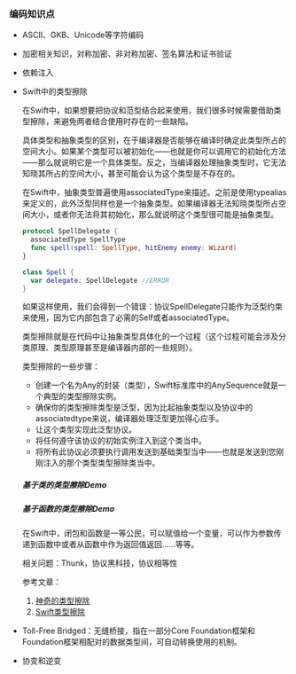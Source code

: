 ### 编码知识点

* ASCII、GKB、Unicode等字符编码

* 加密相关知识，对称加密、非对称加密、签名算法和证书验证

* 依赖注入

* Swift中的类型擦除

  在Swift中，如果想要把协议和范型结合起来使用，我们很多时候需要借助类型擦除，来避免两者结合使用时存在的一些缺陷。

  具体类型和抽象类型的区别，在于编译器是否能够在编译时确定此类型所占的空间大小。如果某个类型可以被初始化——也就是你可以调用它的初始化方法——那么就说明它是一个具体类型。反之，当编译器处理抽象类型时，它无法知晓其所占的空间大小，甚至可能会认为这个类型是不存在的。

  在Swift中，抽象类型普遍使用associatedType来描述。之前是使用typealias来定义的，此外泛型<T>同样也是一个抽象类型。如果编译器无法知晓类型所占空间大小，或者你无法将其初始化，那么就说明这个类型很可能是抽象类型。

  ```swift
  protocol SpellDelegate { 
  	associatedType SpellType
    func spell(spell: SpellType, hitEnemy enemy: Wizard)
  }
  
  class Spell { 
  	var delegate: SpellDelegate //ERROR
  }
  ```

  如果这样使用，我们会得到一个错误：协议SpellDelegate只能作为泛型约束来使用，因为它内部包含了必需的Self或者associatedType。

  类型擦除就是在代码中让抽象类型具体化的一个过程（这个过程可能会涉及分类原理、类型原理甚至是编译器内部的一些规则）。

  类型擦除的一些步骤：

  * 创建一个名为Any的封装（类型），Swift标准库中的AnySequence就是一个典型的类型擦除实例。
  * 确保你的类型擦除类型是泛型，因为比起抽象类型以及协议中的associatedtype来说，编译器处理泛型更加得心应手。
  * 让这个类型实现此泛型协议。
  * 将任何遵守该协议的初始实例注入到这个类当中。
  * 将所有此协议必须要执行调用发送到基础类型当中——也就是发送到您刚刚注入的那个类型类型擦除类当中。

  ##### 基于类的类型擦除Demo

  

  ##### 基于函数的类型擦除Demo

  

  在Swift中，闭包和函数是一等公民，可以赋值给一个变量，可以作为参数传递到函数中或者从函数中作为返回值返回……等等。

  相关问题：Thunk，协议黑科技，协议相等性

  参考文章：

  1. [神奇的类型擦除](https://academy.realm.io/cn/posts/altconf-hector-matos-type-erasure-magic/)
  2. [Swift类型擦除](https://swift.gg/2018/10/11/friday-qa-2017-12-08-type-erasure-in-swift/)

* Toll-Free Bridged：无缝桥接，指在一部分Core Foundation框架和Foundation框架相配对的数据类型间，可自动转换使用的机制。

* 协变和逆变

